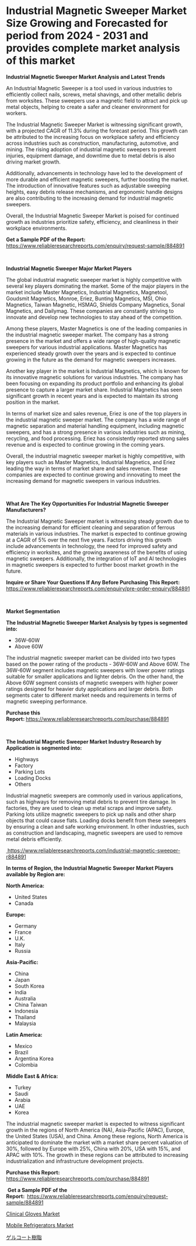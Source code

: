 <p><h1>Industrial Magnetic Sweeper Market Size Growing and Forecasted for period from 2024 - 2031 and provides complete market analysis of this market</h1></p><p><strong>Industrial Magnetic Sweeper Market Analysis and Latest Trends</strong></p>
<p><p>An Industrial Magnetic Sweeper is a tool used in various industries to efficiently collect nails, screws, metal shavings, and other metallic debris from worksites. These sweepers use a magnetic field to attract and pick up metal objects, helping to create a safer and cleaner environment for workers.</p><p>The Industrial Magnetic Sweeper Market is witnessing significant growth, with a projected CAGR of 11.3% during the forecast period. This growth can be attributed to the increasing focus on workplace safety and efficiency across industries such as construction, manufacturing, automotive, and mining. The rising adoption of industrial magnetic sweepers to prevent injuries, equipment damage, and downtime due to metal debris is also driving market growth.</p><p>Additionally, advancements in technology have led to the development of more durable and efficient magnetic sweepers, further boosting the market. The introduction of innovative features such as adjustable sweeping heights, easy debris release mechanisms, and ergonomic handle designs are also contributing to the increasing demand for industrial magnetic sweepers.</p><p>Overall, the Industrial Magnetic Sweeper Market is poised for continued growth as industries prioritize safety, efficiency, and cleanliness in their workplace environments.</p></p>
<p><strong>Get a Sample PDF of the Report:&nbsp;</strong> <a href="https://www.reliableresearchreports.com/enquiry/request-sample/884891">https://www.reliableresearchreports.com/enquiry/request-sample/884891</a></p>
<p>&nbsp;</p>
<p><strong>Industrial Magnetic Sweeper Major Market Players</strong></p>
<p><p>The global industrial magnetic sweeper market is highly competitive with several key players dominating the market. Some of the major players in the market include Master Magnetics, Industrial Magnetics, Magnetool, Goudsmit Magnetics, Monroe, Eriez, Bunting Magnetics, MSI, Ohio Magnetics, Taiwan Magnetic, HSMAG, Shields Company Magnetics, Sonal Magnetics, and Dailymag. These companies are constantly striving to innovate and develop new technologies to stay ahead of the competition.</p><p>Among these players, Master Magnetics is one of the leading companies in the industrial magnetic sweeper market. The company has a strong presence in the market and offers a wide range of high-quality magnetic sweepers for various industrial applications. Master Magnetics has experienced steady growth over the years and is expected to continue growing in the future as the demand for magnetic sweepers increases.</p><p>Another key player in the market is Industrial Magnetics, which is known for its innovative magnetic solutions for various industries. The company has been focusing on expanding its product portfolio and enhancing its global presence to capture a larger market share. Industrial Magnetics has seen significant growth in recent years and is expected to maintain its strong position in the market.</p><p>In terms of market size and sales revenue, Eriez is one of the top players in the industrial magnetic sweeper market. The company has a wide range of magnetic separation and material handling equipment, including magnetic sweepers, and has a strong presence in various industries such as mining, recycling, and food processing. Eriez has consistently reported strong sales revenue and is expected to continue growing in the coming years.</p><p>Overall, the industrial magnetic sweeper market is highly competitive, with key players such as Master Magnetics, Industrial Magnetics, and Eriez leading the way in terms of market share and sales revenue. These companies are expected to continue growing and innovating to meet the increasing demand for magnetic sweepers in various industries.</p></p>
<p>&nbsp;</p>
<p><strong>What Are The Key Opportunities For Industrial Magnetic Sweeper Manufacturers?</strong></p>
<p><p>The Industrial Magnetic Sweeper market is witnessing steady growth due to the increasing demand for efficient cleaning and separation of ferrous materials in various industries. The market is expected to continue growing at a CAGR of 5% over the next five years. Factors driving this growth include advancements in technology, the need for improved safety and efficiency in worksites, and the growing awareness of the benefits of using magnetic sweepers. Additionally, the integration of IoT and AI technologies in magnetic sweepers is expected to further boost market growth in the future.</p></p>
<p><strong>Inquire or Share Your Questions If Any Before Purchasing This Report:</strong> <a href="https://www.reliableresearchreports.com/enquiry/pre-order-enquiry/884891">https://www.reliableresearchreports.com/enquiry/pre-order-enquiry/884891</a></p>
<p>&nbsp;</p>
<p><strong>Market Segmentation</strong></p>
<p><strong>The Industrial Magnetic Sweeper Market Analysis by types is segmented into:</strong></p>
<p><ul><li>36W-60W</li><li>Above 60W</li></ul></p>
<p><p>The industrial magnetic sweeper market can be divided into two types based on the power rating of the products - 36W-60W and Above 60W. The 36W-60W segment includes magnetic sweepers with lower power ratings suitable for smaller applications and lighter debris. On the other hand, the Above 60W segment consists of magnetic sweepers with higher power ratings designed for heavier duty applications and larger debris. Both segments cater to different market needs and requirements in terms of magnetic sweeping performance.</p></p>
<p><strong>Purchase this Report:&nbsp;</strong><a href="https://www.reliableresearchreports.com/purchase/884891">https://www.reliableresearchreports.com/purchase/884891</a></p>
<p>&nbsp;</p>
<p><strong>The Industrial Magnetic Sweeper Market Industry Research by Application is segmented into:</strong></p>
<p><ul><li>Highways</li><li>Factory</li><li>Parking Lots</li><li>Loading Docks</li><li>Others</li></ul></p>
<p><p>Industrial magnetic sweepers are commonly used in various applications, such as highways for removing metal debris to prevent tire damage. In factories, they are used to clean up metal scraps and improve safety. Parking lots utilize magnetic sweepers to pick up nails and other sharp objects that could cause flats. Loading docks benefit from these sweepers by ensuring a clean and safe working environment. In other industries, such as construction and landscaping, magnetic sweepers are used to remove metal debris efficiently.</p></p>
<p><a href="https://www.reliableresearchreports.com/industrial-magnetic-sweeper-r884891">&nbsp;https://www.reliableresearchreports.com/industrial-magnetic-sweeper-r884891</a></p>
<p><strong>In terms of Region, the Industrial Magnetic Sweeper Market Players available by Region are:</strong></p>
<p>
    <p> <strong> North America: </strong>
        <ul>
            <li>United States</li>
            <li>Canada</li>
        </ul>
        </p> 
    <p> <strong> Europe: </strong>
        <ul>
            <li>Germany</li>
            <li>France</li>
            <li>U.K.</li>
            <li>Italy</li>
            <li>Russia</li>
        </ul>
        </p> 
    <p> <strong> Asia-Pacific: </strong>
        <ul>
            <li>China</li>
            <li>Japan</li>
            <li>South Korea</li>
            <li>India</li>
            <li>Australia</li>
            <li>China Taiwan</li>
            <li>Indonesia</li>
            <li>Thailand</li>
            <li>Malaysia</li>
        </ul>
        </p> 
    <p> <strong> Latin America: </strong>
        <ul>
            <li>Mexico</li>
            <li>Brazil</li>
            <li>Argentina Korea</li>
            <li>Colombia</li>
        </ul>
        </p> 
    <p> <strong> Middle East & Africa: </strong>
        <ul>
            <li>Turkey</li>
            <li>Saudi</li>
            <li>Arabia</li>
            <li>UAE</li>
            <li>Korea</li>
        </ul>
    </p>
    </p>
<p><p>The industrial magnetic sweeper market is expected to witness significant growth in the regions of North America (NA), Asia-Pacific (APAC), Europe, the United States (USA), and China. Among these regions, North America is anticipated to dominate the market with a market share percent valuation of 30%, followed by Europe with 25%, China with 20%, USA with 15%, and APAC with 10%. The growth in these regions can be attributed to increasing industrialization and infrastructure development projects.</p></p>
<p><strong>Purchase this Report: </strong><a href="https://www.reliableresearchreports.com/purchase/884891">https://www.reliableresearchreports.com/purchase/884891</a></p>
<p>&nbsp;<strong>Get a Sample PDF of the Report:&nbsp;&nbsp;</strong><a href="https://www.reliableresearchreports.com/enquiry/request-sample/884891">https://www.reliableresearchreports.com/enquiry/request-sample/884891</a></p>
<p><strong></strong></p>
<p><p><a href="https://butternut-bug-553.notion.site/Clinical-Gloves-Market-Exploring-Market-Share-Market-Trends-and-Future-Growth-643e646bc96f4406bb24043322d45c44">Clinical Gloves Market</a></p><p><a href="https://github.com/BryceTownsendr/Market-Research-Report-List-4/blob/main/mobile-refrigerators-market.md">Mobile Refrigerators Market</a></p><p><a href="https://github.com/ksxzwxabcuynh011/Market-Research-Report-List-1/blob/main/388739631202.md">ゲルコート樹脂</a></p></p>